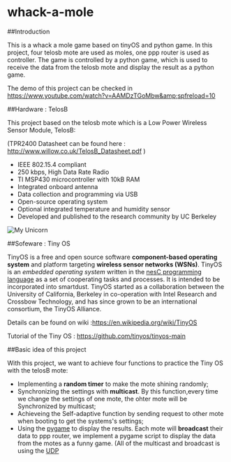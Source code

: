 # whack-a-mole

##Introduction

This is a whack a mole game based on tinyOS and python game. 
In this project, four telosb mote are used as moles, one ppp router is used as controller. 
The game is controlled by a python game, which is used to receive the data from the telosb mote and display the result as a python game. 

The demo of this project can be checked in https://www.youtube.com/watch?v=AAMDzTGoMbw&amp;spfreload=10

##Hardware : TelosB

This project based on the telosb mote which is a Low Power Wireless Sensor Module, TelosB:

(TPR2400 Datasheet can be found here : http://www.willow.co.uk/TelosB_Datasheet.pdf )

- IEEE 802.15.4 compliant 
- 250 kbps, High Data Rate Radio 
- TI MSP430 microcontroller with 10kB RAM 
- Integrated onboard antenna 
- Data collection and programming via USB 
- Open-source operating system 
- Optional integrated temperature and humidity sensor 
- Developed and published to the research community by UC Berkeley 

![My Unicorn](http://moodle.utc.fr/file.php/498/SupportWeb/res/telosb-recto.png)

##Sofeware : Tiny OS

TinyOS is a free and open source software **component-based operating system** and platform targeting **wireless sensor networks (WSNs)**. TinyOS is an *embedded operating system* written in the [nesC programming language](https://en.wikipedia.org/wiki/NesC) as a set of cooperating tasks and processes. It is intended to be incorporated into smartdust. TinyOS started as a collaboration between the University of California, Berkeley in co-operation with Intel Research and Crossbow Technology, and has since grown to be an international consortium, the TinyOS Alliance.

Details can be found on wiki :https://en.wikipedia.org/wiki/TinyOS

Tutorial of the Tiny OS : https://github.com/tinyos/tinyos-main

##Basic idea of this project

With this project, we want to achieve four functions to practice the Tiny OS with the telosB mote:
- Implementing a **random timer** to make the mote shining randomly; 
- Synchronizing the settings with **multicast**. By this function,every time we change the settings of one mote, the ohter mote will be Synchronized by multicast;
- Achieveing the Self-adaptive function by sending request to other mote when booting to get the systems's settings;
- Using the [pygame](http://www.pygame.org/news.html) to display the results. Each mote will **broadcast** their data to ppp router, we implement a pygame script to display the data from the motes as a funny game.
(All of the multicast and broadcast is using the [UDP](https://en.wikipedia.org/wiki/User_Datagram_Protocol)



